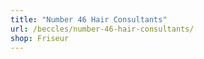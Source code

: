 ```yaml
---
title: "Number 46 Hair Consultants"
url: /beccles/number-46-hair-consultants/
shop: Friseur
---
```


